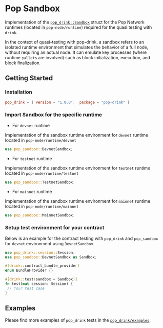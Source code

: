 # Pop Sandbox

Implementation of the [`pop_drink::Sandbox`](https://github.com/r0gue-io/pop-drink) struct for the Pop Network runtimes (located in `pop-node/runtime`) required for the quasi testing with `drink`.

In the context of quasi-testing with pop-drink, a sandbox refers to an isolated runtime environment that simulates the behavior of a full node, without requiring an actual node. It can emulate key processes (where runtime `pallets` are involved) such as block initialization, execution, and block finalization.

## Getting Started

### Installation

```toml
pop_drink = { version = "1.0.0",  package = "pop-drink" }
```

### Import Sandbox for the specific runtime

- For `devnet` runtime

Implementation of the sandbox runtime environment for `devnet` runtime located in `pop-node/runtime/devnet`

```rs
use pop_sandbox::DevnetSandbox;
```

- For `testnet` runtime

Implementation of the sandbox runtime environment for `testnet` runtime located in `pop-node/runtime/testnet`

```rs
use pop_sandbox::TestnetSandbox;
```

- For `mainnet` runtime

Implementation of the sandbox runtime environment for `mainnet` runtime located in `pop-node/runtime/mainnet`

```rs
use pop_sandbox::MainnetSandbox;
```

### Setup test environment for your contract

Below is an example for the contract testing with `pop_drink` and `pop_sandbox` for `devnet` environment using `DevnetSandbox`.

```rs
use pop_drink::session::Session;
use pop_sandbox::DevnetSandbox as Sandbox;

#[drink::contract_bundle_provider]
enum BundleProvider {}

#[drink::test(sandbox = Sandbox)]
fn test(mut session: Session) {
 // Your test case
}
```

## Examples

Please find more examples of `pop_drink` tests in the [`pop_drink/examples`](https://github.com/r0gue-io/pop-drink/tree/main/examples).
